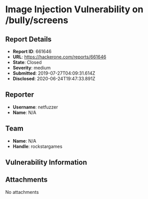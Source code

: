 # Image Injection Vulnerability on /bully/screens

## Report Details
- **Report ID**: 661646
- **URL**: https://hackerone.com/reports/661646
- **State**: Closed
- **Severity**: medium
- **Submitted**: 2019-07-27T04:09:31.614Z
- **Disclosed**: 2020-06-24T19:47:33.891Z

## Reporter
- **Username**: netfuzzer
- **Name**: N/A

## Team
- **Name**: N/A
- **Handle**: rockstargames

## Vulnerability Information


## Attachments
No attachments

